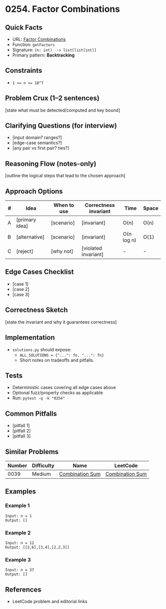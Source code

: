 # 0254. Factor Combinations

## Quick Facts

- URL: [Factor Combinations](https://leetcode.com/problems/factor-combinations/)
- Function: `getFactors`
- Signature: `(n: int)  -> list[list[int]]`
- Primary pattern: **Backtracking**

## Constraints

- `1 <= n <= 10^7`

## Problem Crux (1–2 sentences)

[state what must be detected/computed and key bound]

## Clarifying Questions (for interview)

- [input domain? ranges?]
- [edge-case semantics?]
- [any pair vs first pair? ties?]

## Reasoning Flow (notes-only)

[outline the logical steps that lead to the chosen approach]

## Approach Options

| #   | Idea           | When to use | Correctness invariant | Time       | Space |
| --- | -------------- | ----------- | --------------------- | ---------- | ----- |
| A   | [primary idea] | [scenario]  | [invariant]           | O(n)       | O(n)  |
| B   | [alternative]  | [scenario]  | [invariant]           | O(n log n) | O(1)  |
| C   | [reject]       | [why not]   | [violated invariant]  | -          | -     |

## Edge Cases Checklist

- [case 1]
- [case 2]
- [case 3]

## Correctness Sketch

[state the invariant and why it guarantees correctness]

## Implementation

- `solutions.py` should expose:
    - `ALL_SOLUTIONS = {"...": fn, "...": fn}`
    - Short notes on tradeoffs and pitfalls.

## Tests

- Deterministic cases covering all edge cases above
- Optional fuzz/property checks as applicable
- Run: `pytest -q -k "0254"`

## Common Pitfalls

- [pitfall 1]
- [pitfall 2]
- [pitfall 3]

## Similar Problems

| Number | Difficulty | Name                                                 | LeetCode                                                          |
| ------ | ---------- | ---------------------------------------------------- | ----------------------------------------------------------------- |
| 0039   | Medium     | [Combination Sum](../0039-combination-sum/readme.md) | [Combination Sum](https://leetcode.com/problems/combination-sum/) |

## Examples

### Example 1

```text
Input: n = 1
Output: []
```

### Example 2

```text
Input: n = 12
Output: [[2,6],[3,4],[2,2,3]]
```

### Example 3

```text
Input: n = 37
Output: []
```

## References

- LeetCode problem and editorial links
